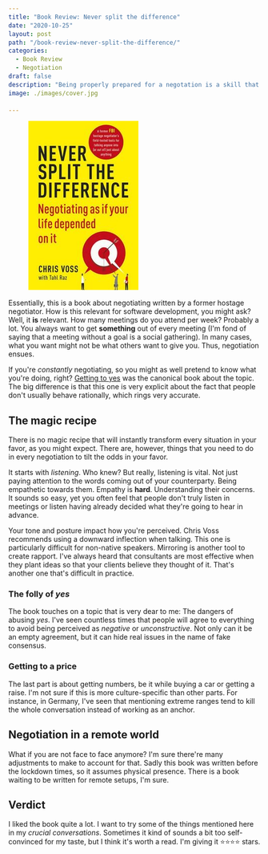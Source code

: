 ```yaml
---
title: "Book Review: Never split the difference"
date: "2020-10-25"
layout: post
path: "/book-review-never-split-the-difference/"
categories:
  - Book Review
  - Negotiation
draft: false
description: "Being properly prepared for a negotation is a skill that is useful in many situations. Software development is about humans, after all"
image: ./images/cover.jpg

---
```


<figure class="figure figure--right">
  <img src="./images/cover.jpg" alt="Never split the difference" />
</figure>

Essentially, this is a book about negotiating written by a former hostage negotiator. How is this relevant for software development, you might ask? Well, it **is** relevant. How many meetings do you attend per week? Probably a lot. You always want to get **something** out of every meeting (I'm fond of saying that a meeting without a goal is a social gathering). In many cases, what you want might not be what others want to give you. Thus, negotiation ensues.

If you're _constantly_ negotiating, so you might as well pretend to know what you're doing, right? [Getting to yes](https://www.amazon.com/Getting-Yes-Negotiating-Agreement-Without/dp/0143118757) was the canonical book about the topic. The big difference is that this one is very explicit about the fact that people don't usually behave rationally, which rings very accurate.

## The magic recipe

There is no magic recipe that will instantly transform every situation in your favor, as you might expect. There are, however, things that you need to do in every negotiation to tilt the odds in your favor.

It starts with _listening_. Who knew? But really, listening is vital. Not just paying attention to the words coming out of your counterparty. Being empathetic towards them. Empathy is **hard**. Understanding their concerns. It sounds so easy, yet you often feel that people don't truly listen in meetings or listen having already decided what they're going to hear in advance.

Your tone and posture impact how you're perceived. Chris Voss recommends using a downward inflection when talking. This one is particularly difficult for non-native speakers. Mirroring is another tool to create rapport. I've always heard that consultants are most effective when they plant ideas so that your clients believe they thought of it. That's another one that's difficult in practice.

### The folly of _yes_

The book touches on a topic that is very dear to me: The dangers of abusing _yes_. I've seen countless times that people will agree to everything to avoid being perceived as _negative_ or _unconstructive_. Not only can it be an empty agreement, but it can hide real issues in the name of fake consensus.

### Getting to a price

The last part is about getting numbers, be it while buying a car or getting a raise. I'm not sure if this is more culture-specific than other parts. For instance, in Germany, I've seen that mentioning extreme ranges tend to kill the whole conversation instead of working as an anchor.

## Negotiation in a remote world

What if you are not face to face anymore? I'm sure there're many adjustments to make to account for that. Sadly this book was written before the lockdown times, so it assumes physical presence. There is a book waiting to be written for remote setups, I'm sure.

## Verdict

I liked the book quite a lot. I want to try some of the things mentioned here in my _crucial conversations_. Sometimes it kind of sounds a bit too self-convinced for my taste, but I think it's worth a read. I'm giving it ⭐⭐⭐⭐ stars.
